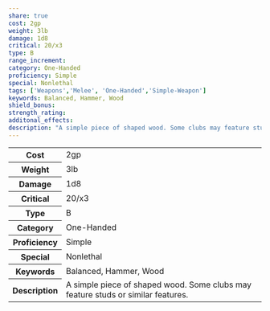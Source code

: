 ```yaml
---
share: true
cost: 2gp
weight: 3lb
damage: 1d8
critical: 20/x3
type: B
range_increment:
category: One-Handed
proficiency: Simple
special: Nonlethal
tags: ['Weapons','Melee', 'One-Handed','Simple-Weapon']
keywords: Balanced, Hammer, Wood
shield_bonus:
strength_rating:
additonal_effects:
description: "A simple piece of shaped wood. Some clubs may feature studs or similar features."
---
```

<p><span style="overflow-x: auto;"><table><tbody><tr><th>Cost</th><td>2gp</td></tr><tr><th>Weight</th><td>3lb</td></tr><tr><th>Damage</th><td>1d8</td></tr><tr><th>Critical</th><td>20/x3</td></tr><tr><th>Type</th><td>B</td></tr><tr><th>Category</th><td>One-Handed</td></tr><tr><th>Proficiency</th><td>Simple</td></tr><tr><th>Special</th><td>Nonlethal</td></tr><tr><th>Keywords</th><td>Balanced, Hammer, Wood</td></tr><tr><th>Description</th><td>A simple piece of shaped wood. Some clubs may feature studs or similar features.</td></tr></tbody></table></span></p>
